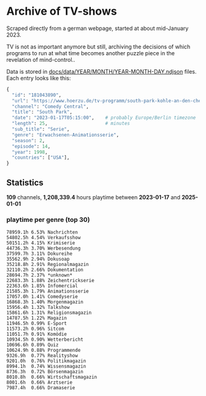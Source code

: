 # Archive of TV-shows

Scraped directly from a german webpage, started at about mid-January 2023.

TV is not as important anymore but still, archiving the decisions of which programs to run at what time
becomes another puzzle piece in the revelation of mind-control.. 

Data is stored in [docs/data/YEAR/MONTH/YEAR-MONTH-DAY.ndjson](docs/data/) files. 
Each entry looks like this:

```python
{
  "id": "181043890", 
  "url": "https://www.hoerzu.de/tv-programm/south-park-kohle-an-den-chefkoch/bid_181043890/", 
  "channel": "Comedy Central", 
  "title": "South Park", 
  "date": "2023-01-17T05:15:00",    # probably Europe/Berlin timezone 
  "length": 25,                     # minutes 
  "sub_title": "Serie", 
  "genre": "Erwachsenen-Animationsserie", 
  "season": 2, 
  "episode": 14, 
  "year": 1998, 
  "countries": ["USA"],
}
```

## Statistics

**109** channels, **1,208,339.4** hours playtime between **2023-01-17** and **2025-01-01**


### playtime per genre (top 30)

    78959.1h 6.53% Nachrichten
    54802.5h 4.54% Verkaufsshow
    50151.2h 4.15% Krimiserie
    44736.3h 3.70% Werbesendung
    37599.7h 3.11% Dokureihe
    35562.9h 2.94% Dokusoap
    35218.8h 2.91% Regionalmagazin
    32110.2h 2.66% Dokumentation
    28694.7h 2.37% *unknown*
    22683.3h 1.88% Zeichentrickserie
    22363.6h 1.85% Infomercial
    21585.3h 1.79% Animationsserie
    17057.0h 1.41% Comedyserie
    16868.3h 1.40% Morgenmagazin
    15956.4h 1.32% Talkshow
    15861.6h 1.31% Religionsmagazin
    14787.5h 1.22% Magazin
    11946.5h 0.99% E-Sport
    11573.2h 0.96% Sitcom
    11051.7h 0.91% Komödie
    10934.5h 0.90% Wetterbericht
    10696.6h 0.89% Quiz
    10624.9h 0.88% Programmende
    9326.9h  0.77% Realityshow
    9201.0h  0.76% Politikmagazin
    8994.1h  0.74% Wissensmagazin
    8736.3h  0.72% Börsenmagazin
    8010.8h  0.66% Wirtschaftsmagazin
    8001.6h  0.66% Arztserie
    7987.4h  0.66% Dramaserie
